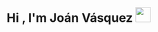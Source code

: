 <h1 align="center"><b>Hi , I'm Joán Vásquez  </b><img src="https://media.giphy.com/media/hvRJCLFzcasrR4ia7z/giphy.gif" width="35"></h1>
